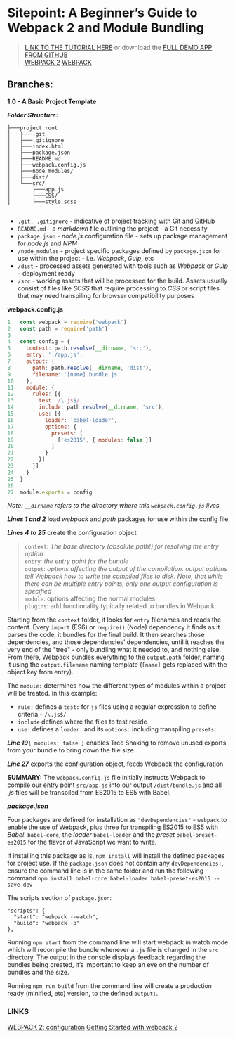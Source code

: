 # Sitepoint: A Beginner’s Guide to Webpack 2 and Module Bundling #
>[LINK TO THE TUTORIAL HERE](https://www.sitepoint.com/beginners-guide-to-webpack-2-and-module-bundling/) or download the [FULL DEMO APP FROM GITHUB](https://github.com/sitepoint-editors/webpack-demo)  
[WEBPACK 2](https://webpack.js.org)
[WEBPACK](https://webpack.github.io/)

## Branches: ##
**1.0 - A Basic Project Template**  

***Folder Structure:***
```console
├───project root
│   ├───.git
│   ├───.gitignore
│   ├───index.html
│   ├───package.json
│   ├───README.md
│   ├───webpack.config.js
│   ├───node_modules/
│   ├───dist/
│   └───src/
│       ├───app.js
│       └───CSS/  
│       └───style.scss  


```

- `.git, .gitignore` - indicative of project tracking with Git and GitHub
- `README.md` - a *markdown* file outlining the project - a Git necessity
- `package.json` - *node.js* configuration file - sets up package management for *node.js* and *NPM*
- `/node_modules` - project specific packages defined by `package.json` for use within the project - i.e. *Webpack*, *Gulp*, etc
- `/dist` - processed assets generated with tools such as *Webpack* or *Gulp* - deployment ready
- `/src` - working assets that will be processed for the build. Assets usually consist of files like *SCSS* that require processing to *CSS* or script files that may need transpiling for browser compatibility purposes

**webpack.config.js**
```javascript
1   const webpack = require('webpack')
2   const path = require('path')
3
4   const config = {
5     context: path.resolve(__dirname, 'src'),
6     entry: './app.js',
7     output: {
8       path: path.resolve(__dirname, 'dist'),
9       filename: '[name].bundle.js'
10    },
11    module: {
12      rules: [{
13        test: /\.js$/,
14        include: path.resolve(__dirname, 'src'),
15        use: [{
16          loader: 'babel-loader',
17          options: {
18            presets: [
19              ['es2015', { modules: false }]
20            ]
21          }
22        }]
23      }]
24    }
25  }
26
27  module.exports = config
```
*Note: `__dirname` refers to the directory where this `webpack.config.js` lives*

***Lines 1 and 2*** load *webpack* and *path* packages for use within the config file  

***Lines 4 to 25*** create the configuration object
  >`context`: *The base directory (absolute path!) for resolving the entry option*  
  `entry`: *the entry point for the bundle*  
  `output`: *options affecting the output of the compilation. output options tell Webpack how to write the compiled files to disk. Note, that while there can be multiple entry points, only one output configuration is specified*  
  `module`: options affecting the normal modules  
  `plugins`:  add functionality typically related to bundles in Webpack

  Starting from the `context` folder, it looks for `entry` filenames and reads the content. Every `import` (ES6) or `require()` (Node) dependency it finds as it parses the code, it bundles for the final build. It then searches those dependencies, and those dependencies’ dependencies, until it reaches the very end of the "tree" - only bundling what it needed to, and nothing else. From there, Webpack bundles everything to the `output.path` folder, naming it using the `output.filename` naming template (`[name]` gets replaced with the object key from entry).

  The `module:` determines how the different types of modules within a project will be treated.  In this example:
  - `rule:` defines a `test:` for `js` files using a regular expression to define criteria -  `/\.js$/`
  - `include` defines where the files to test reside
  - `use:` defines a `loader:` and its `options:` including transpiling `presets:`

***Line 19***`{ modules: false }` enables Tree Shaking to remove unused exports from your bundle to bring down the file size        

***Line 27*** exports the configuration object, feeds Webpack the configuration

**SUMMARY:** The `webpack.config.js` file initially instructs Webpack to compile our entry point `src/app.js` into our output `/dist/bundle.js` and all *.js* files will be transpiled from ES2015 to ES5 with Babel.

***package.json***

Four packages are defined for installation as `"devDependencies"` - `webpack` to enable the use of Webpack, plus three for transpiling ES2015 to ES5 with *Babel*: `babel-core`, the *loader* `babel-loader` and the *preset* `babel-preset-es2015` for the flavor of JavaScript we want to write.

If installing this package as is, `npm install` will install the defined packages for project use.  If the `package.json` does not contain any `devDependencies:`, ensure the command line is in the same folder and run the following command `npm install babel-core babel-loader babel-preset-es2015 --save-dev`

The scripts section of `package.json`:
```console
"scripts": {
  "start": "webpack --watch",
  "build": "webpack -p"
},
```

Running `npm start` from the command line will start webpack in watch mode which will recompile the bundle whenever a `.js` file is changed in the `src` directory. The output in the console displays feedback regarding the bundles being created, it’s important to keep an eye on the number of bundles and the size.

Running `npm run build` from the command line will create a production ready (minified, etc) version, to the defined `output:`.

### LINKS ###
[WEBPACK 2: configuration](https://webpack.js.org/configuration/entry-context/)
[Getting Started with webpack 2](https://blog.madewithenvy.com/getting-started-with-webpack-2-ed2b86c68783)
